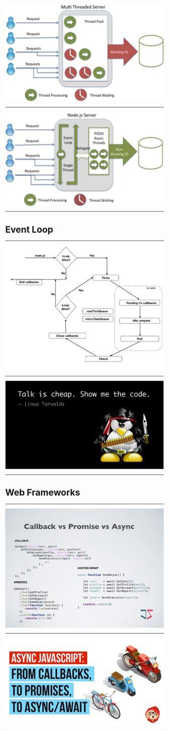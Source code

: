 ![blocking](./images/blocking.png)

---

![non-blocking](./images/non-blocking.png)

---

# Event Loop

---

![](./images/eventLoop.png)

---

![](./images/talk_code.jpg)

---

# Web Frameworks

---

![](./images/async-history.jpg)

---

![](./images/async-javascript-callbacks-to-promises-to-async-await.jpg)

